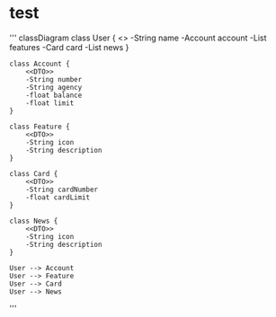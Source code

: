 # test

'''
classDiagram
    class User {
        <<DTO>>
        -String name
        -Account account
        -List<Feature> features
        -Card card
        -List<News> news
    }
    
    class Account {
        <<DTO>>
        -String number
        -String agency
        -float balance
        -float limit
    }
    
    class Feature {
        <<DTO>>
        -String icon
        -String description
    }
    
    class Card {
        <<DTO>>
        -String cardNumber
        -float cardLimit
    }
    
    class News {
        <<DTO>>
        -String icon
        -String description
    }
    
    User --> Account
    User --> Feature
    User --> Card
    User --> News

'''
